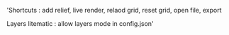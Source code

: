 'Shortcuts : add relief, live render, relaod grid, reset grid, open file, export

Layers litematic : allow layers mode in config.json' 
